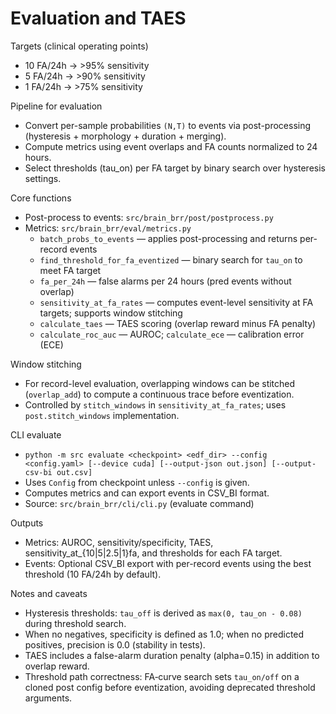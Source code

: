 # Evaluation and TAES

Targets (clinical operating points)

- 10 FA/24h → >95% sensitivity
- 5 FA/24h → >90% sensitivity
- 1 FA/24h → >75% sensitivity

Pipeline for evaluation

- Convert per-sample probabilities `(N,T)` to events via post-processing (hysteresis + morphology + duration + merging).
- Compute metrics using event overlaps and FA counts normalized to 24 hours.
- Select thresholds (tau_on) per FA target by binary search over hysteresis settings.

Core functions

- Post-process to events: `src/brain_brr/post/postprocess.py`
- Metrics: `src/brain_brr/eval/metrics.py`
  - `batch_probs_to_events` — applies post-processing and returns per-record events
  - `find_threshold_for_fa_eventized` — binary search for `tau_on` to meet FA target
  - `fa_per_24h` — false alarms per 24 hours (pred events without overlap)
  - `sensitivity_at_fa_rates` — computes event-level sensitivity at FA targets; supports window stitching
  - `calculate_taes` — TAES scoring (overlap reward minus FA penalty)
  - `calculate_roc_auc` — AUROC; `calculate_ece` — calibration error (ECE)

Window stitching

- For record-level evaluation, overlapping windows can be stitched (`overlap_add`) to compute a continuous trace before eventization.
- Controlled by `stitch_windows` in `sensitivity_at_fa_rates`; uses `post.stitch_windows` implementation.

CLI evaluate

- `python -m src evaluate <checkpoint> <edf_dir> --config <config.yaml> [--device cuda] [--output-json out.json] [--output-csv-bi out.csv]`
- Uses `Config` from checkpoint unless `--config` is given.
- Computes metrics and can export events in CSV_BI format.
- Source: `src/brain_brr/cli/cli.py` (evaluate command)

Outputs

- Metrics: AUROC, sensitivity/specificity, TAES, sensitivity_at_{10|5|2.5|1}fa, and thresholds for each FA target.
- Events: Optional CSV_BI export with per-record events using the best threshold (10 FA/24h by default).

Notes and caveats

- Hysteresis thresholds: `tau_off` is derived as `max(0, tau_on - 0.08)` during threshold search.
- When no negatives, specificity is defined as 1.0; when no predicted positives, precision is 0.0 (stability in tests).
- TAES includes a false-alarm duration penalty (alpha=0.15) in addition to overlap reward.
 - Threshold path correctness: FA‑curve search sets `tau_on/off` on a cloned post config before eventization, avoiding deprecated threshold arguments.

